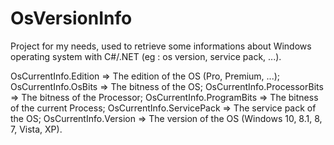 # OsVersionInfo
Project for my needs, used to retrieve some informations about Windows operating system with C#/.NET (eg : os version, service pack,  ...).

 OsCurrentInfo.Edition       => The edition of the OS (Pro, Premium, ...);  
 OsCurrentInfo.OsBits        => The bitness of the OS;
 OsCurrentInfo.ProcessorBits => The bitness of the Processor;
 OsCurrentInfo.ProgramBits   => The bitness of the current Process;
 OsCurrentInfo.ServicePack   => The service pack of the OS;
 OsCurrentInfo.Version       => The version of the OS (Windows 10, 8.1, 8, 7, Vista, XP).   
